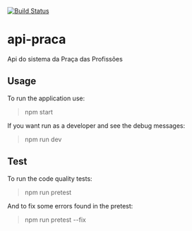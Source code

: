 [![Build Status](https://travis-ci.com/PracaDasProfissoes/praca-api.svg?branch=master)](https://travis-ci.com/PracaDasProfissoes/praca-api)

# api-praca
Api do sistema da Praça das Profissões

## Usage
To run the application use:
> npm start

If you want run as a developer and see the debug messages:
> npm run dev

## Test
To run the code quality tests:
> npm run pretest

And to fix some errors found in the pretest:
> npm run pretest --fix
